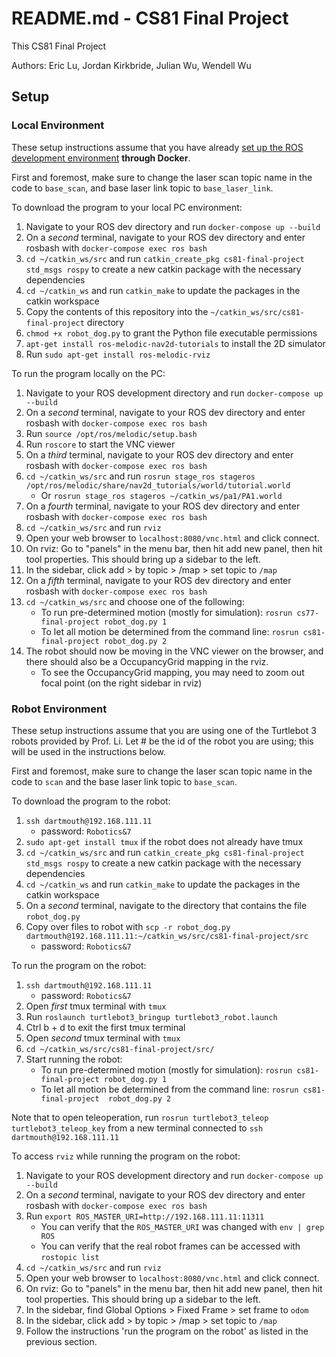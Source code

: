 # README.md - CS81 Final Project

This CS81 Final Project

Authors: Eric Lu, Jordan Kirkbride, Julian Wu, Wendell Wu

## Setup

### Local Environment

These setup instructions assume that you have already [set up the ROS development environment](https://canvas.dartmouth.edu/courses/58298/pages/instructions-for-setting-up-ros-directly-ubuntu-or-docker) **through Docker**.

First and foremost, make sure to change the laser scan topic name in the code to `base_scan`, and base laser link topic to `base_laser_link`.

To download the program to your local PC environment:

1. Navigate to your ROS dev directory and run `docker-compose up --build`
2. On a *second* terminal, navigate to your ROS dev directory and enter rosbash with `docker-compose exec ros bash`
3. `cd ~/catkin_ws/src` and run `catkin_create_pkg cs81-final-project std_msgs rospy` to create a new catkin package with the necessary dependencies
4. `cd ~/catkin_ws` and run `catkin_make` to update the packages in the catkin workspace
5. Copy the contents of this repository into the `~/catkin_ws/src/cs81-final-project` directory
6. `chmod +x robot_dog.py` to grant the Python file executable permissions
7. `apt-get install ros-melodic-nav2d-tutorials` to install the 2D simulator
8. Run `sudo apt-get install ros-melodic-rviz`

To run the program locally on the PC:

1. Navigate to your ROS development directory and run `docker-compose up --build`
2. On a *second* terminal, navigate to your ROS dev directory and enter rosbash with `docker-compose exec ros bash`
3. Run `source /opt/ros/melodic/setup.bash`
4. Run `roscore` to start the VNC viewer
5. On a *third* terminal, navigate to your ROS dev directory and enter rosbash with `docker-compose exec ros bash`
6. `cd ~/catkin_ws/src` and run `rosrun stage_ros stageros /opt/ros/melodic/share/nav2d_tutorials/world/tutorial.world`
   - Or `rosrun stage_ros stageros ~/catkin_ws/pa1/PA1.world`
7. On a *fourth* terminal, navigate to your ROS dev directory and enter rosbash with `docker-compose exec ros bash`
8. `cd ~/catkin_ws/src` and run `rviz`
9. Open your web browser to `localhost:8080/vnc.html` and click connect.
10. On rviz: Go to "panels" in the menu bar, then hit add new panel, then hit tool properties. This should bring up a sidebar to the left.
11. In the sidebar, click add > by topic > /map > set topic to `/map` 
12. On a *fifth* terminal, navigate to your ROS dev directory and enter rosbash with `docker-compose exec ros bash`
13. `cd ~/catkin_ws/src` and choose one of the following:
    - To run pre-determined motion (mostly for simulation): `rosrun cs77-final-project robot_dog.py 1`
    - To let all motion be determined from the command line: `rosrun cs81-final-project robot_dog.py 2`
14. The robot should now be moving in the VNC viewer on the browser, and there should also be a OccupancyGrid mapping in the rviz.
    - To see the OccupancyGrid mapping, you may need to zoom out focal point (on the right sidebar in rviz)

### Robot Environment

These setup instructions assume that you are using one of the Turtlebot 3 robots provided by Prof. Li. 
Let # be the id of the robot you are using; this will be used in the instructions below.

First and foremost, make sure to change the laser scan topic name in the code to `scan` and the base laser link topic to `base_scan`.

To download the program to the robot:

1. `ssh dartmouth@192.168.111.11`
   - password: `Robotics&7`
2. `sudo apt-get install tmux` if the robot does not already have tmux
3. `cd ~/catkin_ws/src` and run `catkin_create_pkg cs81-final-project std_msgs rospy` to create a new catkin package with the necessary dependencies
4. `cd ~/catkin_ws` and run `catkin_make` to update the packages in the catkin workspace
5. On a *second* terminal, navigate to the directory that contains the file `robot_dog.py`
6. Copy over files to robot with `scp -r robot_dog.py dartmouth@192.168.111.11:~/catkin_ws/src/cs81-final-project/src`
   - password: `Robotics&7`

To run the program on the robot:

1. `ssh dartmouth@192.168.111.11`
   - password: `Robotics&7`
2. Open *first* tmux terminal with `tmux`
3. Run `roslaunch turtlebot3_bringup turtlebot3_robot.launch`
4. Ctrl b + d to exit the first tmux terminal
5. Open *second* tmux terminal with `tmux`
6. `cd ~/catkin_ws/src/cs81-final-project/src/`
7. Start running the robot:
    - To run pre-determined motion (mostly for simulation): `rosrun cs81-final-project robot_dog.py 1`
    - To let all motion be determined from the command line: `rosrun cs81-final-project  robot_dog.py 2`

Note that to open teleoperation, run `rosrun turtlebot3_teleop turtlebot3_teleop_key` from a new terminal connected to `ssh dartmouth@192.168.111.11`

To access `rviz` while running the program on the robot:

1. Navigate to your ROS development directory and run `docker-compose up --build`
2. On a *second* terminal, navigate to your ROS dev directory and enter rosbash with `docker-compose exec ros bash`
3. Run `export ROS_MASTER_URI=http://192.168.111.11:11311`
   - You can verify that the `ROS_MASTER_URI` was changed with `env | grep ROS`
   - You can verify that the real robot frames can be accessed with `rostopic list`
4. `cd ~/catkin_ws/src` and run `rviz`
5. Open your web browser to `localhost:8080/vnc.html` and click connect.
6. On rviz: Go to "panels" in the menu bar, then hit add new panel, then hit tool properties. This should bring up a sidebar to the left.
7. In the sidebar, find Global Options > Fixed Frame > set frame to `odom`
8. In the sidebar, click add > by topic > /map > set topic to `/map`
9. Follow the instructions 'run the program on the robot' as listed in the previous section.